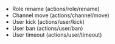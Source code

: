 - Role rename (actions/role/rename)
- Channel move (actions/channel/move)
- User kick (actions/user/kick)
- User ban (actions/user/ban)
- User timeout (actions/user/timeout)